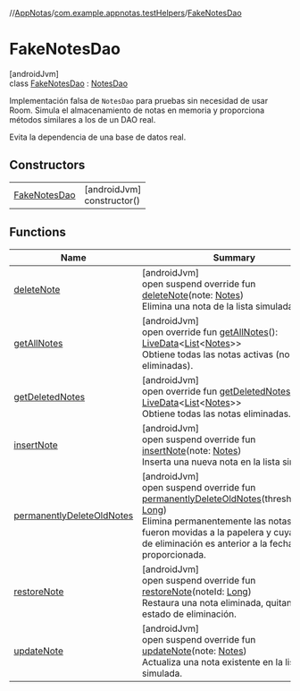 //[AppNotas](../../../index.md)/[com.example.appnotas.testHelpers](../index.md)/[FakeNotesDao](index.md)

# FakeNotesDao

[androidJvm]\
class [FakeNotesDao](index.md) : [NotesDao](../../com.example.appnotas.database/-notes-dao/index.md)

Implementación falsa de `NotesDao` para pruebas sin necesidad de usar Room. Simula el almacenamiento de notas en memoria y proporciona métodos similares a los de un DAO real.

Evita la dependencia de una base de datos real.

## Constructors

| | |
|---|---|
| [FakeNotesDao](-fake-notes-dao.md) | [androidJvm]<br>constructor() |

## Functions

| Name | Summary |
|---|---|
| [deleteNote](delete-note.md) | [androidJvm]<br>open suspend override fun [deleteNote](delete-note.md)(note: [Notes](../../com.example.appnotas.database/-notes/index.md))<br>Elimina una nota de la lista simulada. |
| [getAllNotes](get-all-notes.md) | [androidJvm]<br>open override fun [getAllNotes](get-all-notes.md)(): [LiveData](https://developer.android.com/reference/kotlin/androidx/lifecycle/LiveData.html)&lt;[List](https://kotlinlang.org/api/latest/jvm/stdlib/kotlin-stdlib/kotlin.collections/-list/index.html)&lt;[Notes](../../com.example.appnotas.database/-notes/index.md)&gt;&gt;<br>Obtiene todas las notas activas (no eliminadas). |
| [getDeletedNotes](get-deleted-notes.md) | [androidJvm]<br>open override fun [getDeletedNotes](get-deleted-notes.md)(): [LiveData](https://developer.android.com/reference/kotlin/androidx/lifecycle/LiveData.html)&lt;[List](https://kotlinlang.org/api/latest/jvm/stdlib/kotlin-stdlib/kotlin.collections/-list/index.html)&lt;[Notes](../../com.example.appnotas.database/-notes/index.md)&gt;&gt;<br>Obtiene todas las notas eliminadas. |
| [insertNote](insert-note.md) | [androidJvm]<br>open suspend override fun [insertNote](insert-note.md)(note: [Notes](../../com.example.appnotas.database/-notes/index.md))<br>Inserta una nueva nota en la lista simulada. |
| [permanentlyDeleteOldNotes](permanently-delete-old-notes.md) | [androidJvm]<br>open suspend override fun [permanentlyDeleteOldNotes](permanently-delete-old-notes.md)(thresholdDate: [Long](https://kotlinlang.org/api/latest/jvm/stdlib/kotlin-stdlib/kotlin/-long/index.html))<br>Elimina permanentemente las notas que fueron movidas a la papelera y cuya fecha de eliminación es anterior a la fecha límite proporcionada. |
| [restoreNote](restore-note.md) | [androidJvm]<br>open suspend override fun [restoreNote](restore-note.md)(noteId: [Long](https://kotlinlang.org/api/latest/jvm/stdlib/kotlin-stdlib/kotlin/-long/index.html))<br>Restaura una nota eliminada, quitando su estado de eliminación. |
| [updateNote](update-note.md) | [androidJvm]<br>open suspend override fun [updateNote](update-note.md)(note: [Notes](../../com.example.appnotas.database/-notes/index.md))<br>Actualiza una nota existente en la lista simulada. |
